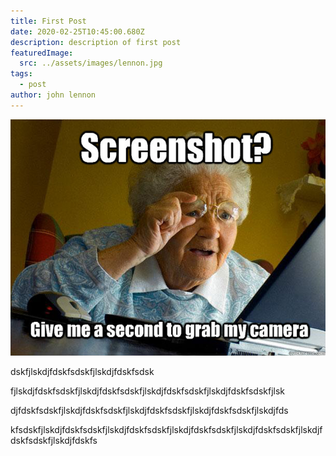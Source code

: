 ```yaml
---
title: First Post
date: 2020-02-25T10:45:00.680Z
description: description of first post
featuredImage:
  src: ../assets/images/lennon.jpg
tags:
  - post
author: john lennon
---
```

![lennon](../assets/images/give-me-a-second-to-grab-my-camera.png "lennon")

dskfjlskdjfdskfsdskfjlskdjfdskfsdsk

fjlskdjfdskfsdskfjlskdjfdskfsdskfjlskdjfdskfsdskfjlskdjfdskfsdskfjlsk

djfdskfsdskfjlskdjfdskfsdskfjlskdjfdskfsdskfjlskdjfdskfsdskfjlskdjfds

kfsdskfjlskdjfdskfsdskfjlskdjfdskfsdskfjlskdjfdskfsdskfjlskdjfdskfsdskfjlskdjfdskfsdskfjlskdjfdskfs

